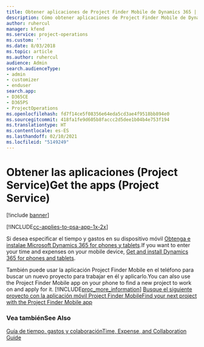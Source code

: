 ```yaml
---
title: Obtener aplicaciones de Project Finder Mobile de Dynamics 365 | MicrosoftDocs
description: Cómo obtener aplicaciones de Project Finder Mobile de Dynamics 365
author: ruhercul
manager: kfend
ms.service: project-operations
ms.custom: ''
ms.date: 8/03/2018
ms.topic: article
ms.author: ruhercul
audience: Admin
search.audienceType:
- admin
- customizer
- enduser
search.app:
- D365CE
- D365PS
- ProjectOperations
ms.openlocfilehash: fd7f14ce5f08356e64eda5cd3ae4f9518bb894e0
ms.sourcegitcommit: 418fa1fe9d605b8faccc2d5dee1b04b4e753f194
ms.translationtype: HT
ms.contentlocale: es-ES
ms.lasthandoff: 02/10/2021
ms.locfileid: "5149249"
---
```

# <a name="get-the-apps-project-service"></a><span data-ttu-id="5e94b-103">Obtener las aplicaciones (Project Service)</span><span class="sxs-lookup"><span data-stu-id="5e94b-103">Get the apps (Project Service)</span></span>

[!include [banner](../includes/psa-now-project-operations.md)]

[!INCLUDE[cc-applies-to-psa-app-1x-2x](../includes/cc-applies-to-psa-app-1x-2x.md)]

<span data-ttu-id="5e94b-104">Si desea especificar el tiempo y gastos en su dispositivo móvil [Obtenga e instalae Microsoft Dynamics 365 for phones y tablets](https://docs.microsoft.com/dynamics365/mobile-app/dynamics-365-phones-tablets-users-guide).</span><span class="sxs-lookup"><span data-stu-id="5e94b-104">If you want to enter your time and expenses on your mobile device, [Get and install Dynamics 365 for phones and tablets](https://docs.microsoft.com/dynamics365/mobile-app/dynamics-365-phones-tablets-users-guide).</span></span>  
  
 <span data-ttu-id="5e94b-105">También puede usar la aplicación Project Finder Mobile en el teléfono para buscar un nuevo proyecto para trabajar en él y aplicarlo.</span><span class="sxs-lookup"><span data-stu-id="5e94b-105">You can also use the Project Finder Mobile app on your phone to find a new project to work on and apply for it.</span></span> [!INCLUDE[proc_more_information](../includes/proc-more-information.md)] <span data-ttu-id="5e94b-106">[Busque el siguiente proyecto con la aplicación móvil Project Finder Mobile](../psa/find-next-project-finder-mobile-app.md)</span><span class="sxs-lookup"><span data-stu-id="5e94b-106">[Find your next project with the Project Finder Mobile app](../psa/find-next-project-finder-mobile-app.md)</span></span> 
  
### <a name="see-also"></a><span data-ttu-id="5e94b-107">Vea también</span><span class="sxs-lookup"><span data-stu-id="5e94b-107">See Also</span></span>  
 [<span data-ttu-id="5e94b-108">Guía de tiempo, gastos y colaboración</span><span class="sxs-lookup"><span data-stu-id="5e94b-108">Time, Expense, and Collaboration Guide</span></span>](../psa/time-expense-collaboration-guide.md)
